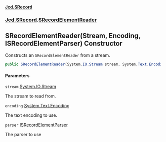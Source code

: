 #### [Jcd.SRecord](index.md 'index')
### [Jcd.SRecord](Jcd.SRecord.md 'Jcd.SRecord').[SRecordElementReader](Jcd.SRecord.SRecordElementReader.md 'Jcd.SRecord.SRecordElementReader')

## SRecordElementReader(Stream, Encoding, ISRecordElementParser) Constructor

Constructs an `SRecordElementReader` from a stream.

```csharp
public SRecordElementReader(System.IO.Stream stream, System.Text.Encoding encoding, Jcd.SRecord.ISRecordElementParser parser);
```
#### Parameters

<a name='Jcd.SRecord.SRecordElementReader.SRecordElementReader(System.IO.Stream,System.Text.Encoding,Jcd.SRecord.ISRecordElementParser).stream'></a>

`stream` [System.IO.Stream](https://docs.microsoft.com/en-us/dotnet/api/System.IO.Stream 'System.IO.Stream')

The stream to read from.

<a name='Jcd.SRecord.SRecordElementReader.SRecordElementReader(System.IO.Stream,System.Text.Encoding,Jcd.SRecord.ISRecordElementParser).encoding'></a>

`encoding` [System.Text.Encoding](https://docs.microsoft.com/en-us/dotnet/api/System.Text.Encoding 'System.Text.Encoding')

The text encoding to use.

<a name='Jcd.SRecord.SRecordElementReader.SRecordElementReader(System.IO.Stream,System.Text.Encoding,Jcd.SRecord.ISRecordElementParser).parser'></a>

`parser` [ISRecordElementParser](Jcd.SRecord.ISRecordElementParser.md 'Jcd.SRecord.ISRecordElementParser')

The parser to use